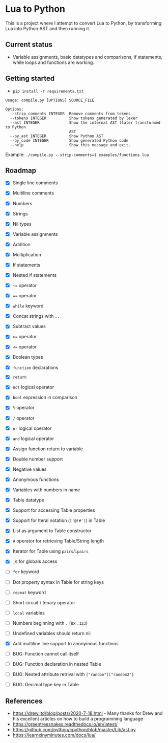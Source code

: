 # Lua to Python

This is a project where I attempt to convert Lua to Python, by transforming Lua into Python AST and then running it.


## Current status
- Variable assignments, basic datatypes and comparisons, if statements, while loops and functions are working.


## Getting started

- `pip install -r requirements.txt`

```
Usage: compile.py [OPTIONS] SOURCE_FILE

Options:
  --strip_comments INTEGER  Remove comments from tokens
  --tokens INTEGER          Show tokens generated by lexer
  --ast INTEGER             Show the internal AST (later transformed to Python
                            AST
  --py_ast INTEGER          Show Python AST
  --py_code INTEGER         Show generated Python code
  --help                    Show this message and exit.
```

Example: `./compile.py --strip-comments=1 examples/functions.lua`


## Roadmap
- [x] Single line comments
- [x] Multiline comments
- [x] Numbers
- [x] Strings
- [x] Nil types
- [x] Variable assignments
- [x] Addition
- [x] Multiplication
- [x] If statements
- [x] Nested if statements
- [x] `~=`  operator
- [x] `==`  operator
- [x] `while` keyword
- [x] Concat strings with `..`
- [x] Subtract values
- [x] `>=` operator
- [x] `<=` operator
- [x] Boolean types
- [x] `function` declarations
- [x] `return`
- [x] `not` logical operator
- [x] `bool` expression in comparison
- [x] `%` operator
- [x] `/` operator
- [x] `or` logical operator
- [x] `and` logical operator
- [x] Assign function return to variable
- [x] Double number support
- [x] Negative values
- [x] Anonymous functions
- [x] Variables with numbers in name
- [x] Table datatype
- [x] Support for accessing Table properties
- [x] Support for lteral notation (`['@!#']`) in Table
- [x] List as argument to Table constructor
- [x] `#` operator for retrieving Table/String length
- [x] Iterator for Table using `pairs`/`ipairs`
- [x] `_G` for globals access
- [ ] `for` keyword
- [ ] Dot property syntax in Table for string keys
- [ ] `repeat` keyword
- [ ] Short circuit / tenary operator
- [ ] `local` variables
- [ ] Numbers beginning with `.` (ex `.123`)
- [ ] Undefined variables should return nil
- [x] Add multiline line support to anonymous functions
- [ ] BUG: Function cannot call itself
- [ ] BUG: Function declaration in nested Table
- [ ] BUG: Nested attribute retrival with `["random"]["random2"]`
- [ ] BUG: Decimal type key in Table


## References
- https://drew.ltd/blog/posts/2020-7-18.html - Many thanks for Drew and his excellent articles on how to build a programming language
- https://greentreesnakes.readthedocs.io/en/latest/
- https://github.com/python/cpython/blob/master/Lib/ast.py
- https://learnxinyminutes.com/docs/lua/

